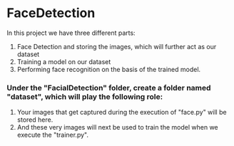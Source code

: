 # FaceDetection
In this project we have three different parts:
1. Face Detection and storing the images, which will further act as our dataset
2. Training a model on our dataset
3. Performing face recognition on the basis of the trained model.

### Under the "FacialDetection" folder, create a folder named "dataset", which will play the following role:
1. Your images that get captured during the execution of "face.py" will be stored here.
2. And these very images will next be used to train the model when we execute the "trainer.py".
